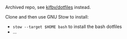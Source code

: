 Archived repo, see [kifbv/dotfiles](https://github.com/kifbv/dotfiles) instead.

Clone and then use GNU Stow to install:
* `stow --target $HOME bash` to install the bash dotfiles
* ...
